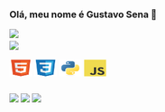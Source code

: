 ### Olá, meu nome é  <strong>Gustavo Sena</strong> 👋

<a href="https://github.com/gustavosenamp">
  <img height="180em" src="https://github-readme-stats.vercel.app/api?username=gustavosenamp&show_icons=true&theme=radical" />
</a>
<br>
<a href="https://github.com/gustavosenamp">
 <img align="center" src="https://github-readme-stats.vercel.app/api/top-langs/?username=gustavosenamp&langs_count=8&theme=radical" />
</a>


<div style="display: inline_block"><br>
  <img align="center" alt="HTML" height="30" width="40" src="https://raw.githubusercontent.com/devicons/devicon/master/icons/html5/html5-original.svg">
  <img align="center" alt="CSS" height="30" width="40" src="https://raw.githubusercontent.com/devicons/devicon/master/icons/css3/css3-original.svg">
  <img align="center" alt="Python" height="30" width="40" src="https://raw.githubusercontent.com/devicons/devicon/master/icons/python/python-original.svg">
  <img align="center" alt="JavaScript" height="30" width="40" src="https://raw.githubusercontent.com/devicons/devicon/master/icons/javascript/javascript-original.svg">
</div>
  
  ##
 
<div> 
   <a href="https://www.linkedin.com/in/gustavo-sena-577045232" target="_blank"><img src="https://img.shields.io/badge/-LinkedIn-%230077B5?style=for-the-badge&logo=linkedin&logoColor=white" target="_blank"></a> 
  <a href="https://instagram.com/gustavosenamp" target="_blank"><img src="https://img.shields.io/badge/-Instagram-%23E4405F?style=for-the-badge&logo=instagram&logoColor=white" target="_blank"></a>
  <a href = "gustavosena07052005@gmail.com"><img src="https://img.shields.io/badge/-Gmail-%23333?style=for-the-badge&logo=gmail&logoColor=white" target="_blank"></a>

</div>
